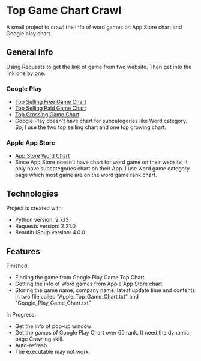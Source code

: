 # Top Game Chart Crawl
A small project to crawl the info of word games on App Store chart and Google play chart.

## General info
Using Requests to get the link of game from two website.
Then get into the link one by one.


### Google Play
* [Top Selling Free Game Chart](https://play.google.com/store/apps/category/GAME/collection/topselling_free)
* [Top Selling Paid Game Chart](https://play.google.com/store/apps/category/GAME/collection/topselling_paid)
* [Top Grossing Game Chart](https://play.google.com/store/apps/category/GAME/collection/topgrossing)
* Google Play doesn't have chart for subcategories like Word category. So, I use the two top selling chart and one top growing chart.

### Apple App Store
* [App Store Word Chart](https://itunes.apple.com/us/genre/ios-games-word/id7019?mt=8)
* Since App Store doesn't have chart for word game on their website, it only have subcategories chart on their App. I use word game category page which most game are on the word game rank chart.

## Technologies
Project is created with:
* Python        version: 2.7.13
* Requests      version: 2.21.0
* BeautifulSoup version: 4.0.0

## Features

Finished:
* Finding the game from Google Play Game Top Chart. 
* Getting the info of Word games from Apple App Store chart.
* Storing the game name, company name, latest update time and contents in two file called "Apple_Top_Game_Chart.txt" and "Google_Play_Game_Chart.txt"

In Progress:
* Get the info of pop-up window
* Get the games of Google Play Chart over 60 rank. It need the dynamic page Crawling skill. 
* Auto-refresh
* The executable may not work. 
